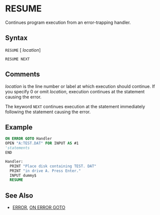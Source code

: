 # RESUME

Continues program execution from an error-trapping handler.

## Syntax

`RESUME` [ *location*]

`RESUME NEXT`

## Comments

*location* is the line number or label at which execution should continue. If you specify 0 or omit *location*, execution continues at the statement causing the error.

The keyword `NEXT` continues execution at the statement immediately following the statement causing the error.

## Example

```vb
ON ERROR GOTO Handler
OPEN "A:TEST.DAT" FOR INPUT AS #1
'statements
END

Handler:
  PRINT "Place disk containing TEST. DAT"
  PRINT "in drive A. Press Enter."
  INPUT dummy$
  RESUME
```

## See Also

- [ERROR](ERROR), [ON ERROR GOTO](ON-ERROR-GOTO)
